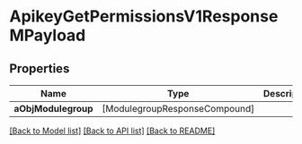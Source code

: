 # ApikeyGetPermissionsV1ResponseMPayload

## Properties
Name | Type | Description | Notes
------------ | ------------- | ------------- | -------------
**aObjModulegroup** | [ModulegroupResponseCompound] |  | 

[[Back to Model list]](../README.md#documentation-for-models) [[Back to API list]](../README.md#documentation-for-api-endpoints) [[Back to README]](../README.md)


